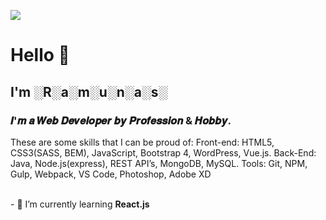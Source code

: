 ![](https://github.com/ramunasnognys/assets/blob/master/cover.png?raw=true)

# Hello 👋
## I'm ░R░a░m░u░n░a░s░
### 𝑰'𝒎 𝒂 𝑾𝒆𝒃 𝑫𝒆𝒗𝒆𝒍𝒐𝒑𝒆𝒓 𝒃𝒚 𝑷𝒓𝒐𝒇𝒆𝒔𝒔𝒊𝒐𝒏 & 𝑯𝒐𝒃𝒃𝒚.
These are some skills that I can be proud of:
Front-end: HTML5, CSS3(SASS, BEM), JavaScript, Bootstrap 4, WordPress, Vue.js.
Back-End: Java, Node.js(express), REST API’s, MongoDB, MySQL.
Tools: Git, NPM, Gulp, Webpack, VS Code, Photoshop, Adobe XD

<br>
- 🌱 I’m currently learning <b>React.js</b>


<!--
**ramunasnognys/ramunasnognys** is a ✨ _special_ ✨ repository because its `README.md` (this file) appears on your GitHub profile.

Here are some ideas to get you started:

- 🔭 I’m currently working on ...
- 🌱 I’m currently learning ...
- 👯 I’m looking to collaborate on ...
- 🤔 I’m looking for help with ...
- 💬 Ask me about ...
- 📫 How to reach me: ...
- 😄 Pronouns: ...
- ⚡ Fun fact: ...
-->
